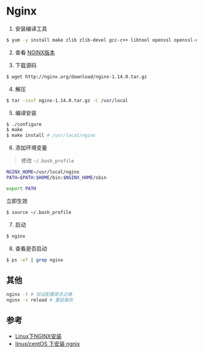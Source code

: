 # Nginx

1. 安装编译工具

```bash
$ yum -y install make zlib zlib-devel gcc-c++ libtool openssl openssl-devel pcre
```

2. 查看 [NGINX版本](http://nginx.org/en/download.html)

3. 下载源码

```bash
$ wget http://nginx.org/download/nginx-1.14.0.tar.gz
```

4. 解压

```bash
$ tar -zxvf nginx-1.14.0.tar.gz -C /usr/local
```

5. 编译安装

```bash
$ ./configure
$ make
$ make install # /usr/local/nginx
```

6. 添加环境变量

> 修改 `~/.bash_profile`

```bash
NGINX_HOME=/usr/local/nginx
PATH=$PATH:$HOME/bin:$NGINX_HOME/sbin

export PATH
```

立即生效

```bash
$ source ~/.bash_profile
```

7. 启动

```bash
$ nginx
```

8. 查看是否启动

```bash
$ ps -ef | grep nginx
```

## 其他

```bash
nginx -t # 验证配置是否正确
nginx -s reload # 重启服务
```

## 参考

- [Linux下NGINX安装](https://blog.csdn.net/yejiyueshang/article/details/78697224)
- [linux/centOS 下安装 ngnix](https://blog.csdn.net/qq_30038111/article/details/79410354)